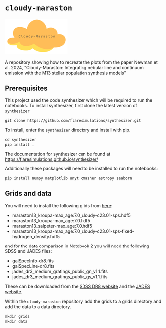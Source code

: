 # `cloudy-maraston`

<img src="cloudy-maraston_transparent.png" alt="A yellow and orange cloud with the text 'cloudy-maraston" width="200"/>

A repository showing how to recreate the plots from the paper Newman et al. 2024, "Cloudy-Maraston: Integrating nebular line and continuum emission with the M13 stellar population synthesis models"

## Prerequisites

This project used the code synthesizer which will be required to run the notebooks. To install synthesizer, first clone the latest version of `synthesizer`

    git clone https://github.com/flaresimulations/synthesizer.git

To install, enter the `synthesizer` directory and install with pip.

    cd synthesizer
    pip install .

The documentation for synthesizer can be found at https://flaresimulations.github.io/synthesizer/ 

Additionally these packages will need to be installed to run the notebooks:

    pip install numpy matplotlib unyt cmasher astropy seaborn 

## Grids and data

You will need to install the following grids from [here](https://sophie-newman.github.io/cloudy-maraston.html):

* maraston13_kroupa-max_age:7.0_cloudy-c23.01-sps.hdf5
* maraston13_kroupa-max_age:7.0.hdf5
* maraston13_salpeter-max_age:7.0.hdf5
* maraston13_kroupa-max_age:7.0_cloudy-c23.01-sps-fixed-hydrogen_density.hdf5

and for the data comparison in Notebook 2 you will need the following SDSS and JADES files:

* galSpecInfo-dr8.fits
* galSpecLine-dr8.fits
* jades_dr3_medium_gratings_public_gn_v1.1.fits
* jades_dr3_medium_gratings_public_gs_v1.1.fits
  
These can be downloaded from the [SDSS DR8 website](https://www.sdss3.org/dr8/spectro/spectro_access.php) and the [JADES website](https://jades-survey.github.io/scientists/data.html). 

Within the `cloudy-maraston` repository, add the grids to a grids directory and add the data to a data directory.

    mkdir grids
    mkdir data
